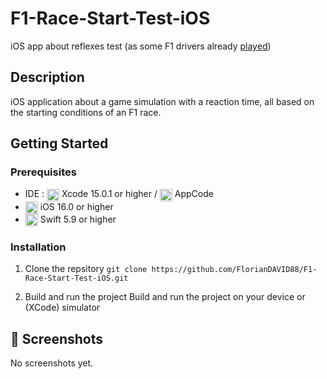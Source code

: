 # F1-Race-Start-Test-iOS
iOS app about reflexes test (as some F1 drivers already [played](https://www.youtube.com/watch?v=BhLr43elNCE))

## Description
iOS application about a game simulation with a reaction time, all based on the starting conditions of an F1 race.

## Getting Started
### Prerequisites
- IDE : <img src="https://developer.apple.com/assets/elements/icons/xcode-12/xcode-12-96x96_2x.png" width="20" alt="" align="center"> Xcode 15.0.1 or higher / <img src="https://upload.wikimedia.org/wikipedia/commons/d/df/AppCode_Icon.png" height="20" alt="" align="center"> AppCode
- <img src="https://www.cleverfiles.com/wp-content/uploads/2022/11/ios-16-logo.png" width="20" alt="" align="center"> iOS 16.0 or higher
- <img src="https://cdn-icons-png.flaticon.com/512/732/732250.png" width="20" alt="" align="center"> Swift 5.9 or higher

### Installation
1. Clone the repsitory
```git clone https://github.com/FlorianDAVID88/F1-Race-Start-Test-iOS.git```

2. Build and run the project
Build and run the project on your device or (XCode) simulator

## 📱 Screenshots
No screenshots yet.